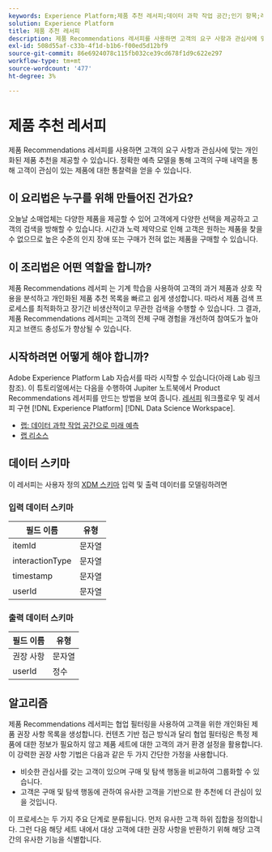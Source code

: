 ```yaml
---
keywords: Experience Platform;제품 추천 레서피;데이터 과학 작업 공간;인기 항목;레서피;사전 작성 레서피
solution: Experience Platform
title: 제품 추천 레서피
description: 제품 Recommendations 레서피를 사용하면 고객의 요구 사항과 관심사에 맞는 개인화된 제품 추천을 제공할 수 있습니다. 정확한 예측 모델을 통해 고객의 구매 내역을 통해 고객이 관심이 있는 제품에 대한 통찰력을 얻을 수 있습니다.
exl-id: 508d55af-c33b-4f1d-b1b6-f00ed5d12bf9
source-git-commit: 86e6924078c115fb032ce39cd678f1d9c622e297
workflow-type: tm+mt
source-wordcount: '477'
ht-degree: 3%

---
```


# 제품 추천 레서피

제품 Recommendations 레서피를 사용하면 고객의 요구 사항과 관심사에 맞는 개인화된 제품 추천을 제공할 수 있습니다. 정확한 예측 모델을 통해 고객의 구매 내역을 통해 고객이 관심이 있는 제품에 대한 통찰력을 얻을 수 있습니다.

## 이 요리법은 누구를 위해 만들어진 건가요?

오늘날 소매업체는 다양한 제품을 제공할 수 있어 고객에게 다양한 선택을 제공하고 고객의 검색을 방해할 수 있습니다. 시간과 노력 제약으로 인해 고객은 원하는 제품을 찾을 수 없으므로 높은 수준의 인지 장애 또는 구매가 전혀 없는 제품을 구매할 수 있습니다.

## 이 조리법은 어떤 역할을 합니까?

제품 Recommendations 레서피 는 기계 학습을 사용하여 고객의 과거 제품과 상호 작용을 분석하고 개인화된 제품 추천 목록을 빠르고 쉽게 생성합니다. 따라서 제품 검색 프로세스를 최적화하고 장기간 비생산적이고 무관한 검색을 수행할 수 있습니다. 그 결과, 제품 Recommendations 레서피는 고객의 전체 구매 경험을 개선하여 참여도가 높아지고 브랜드 충성도가 향상될 수 있습니다.

## 시작하려면 어떻게 해야 합니까?

Adobe Experience Platform Lab 자습서를 따라 시작할 수 있습니다(아래 Lab 링크 참조). 이 튜토리얼에서는 다음을 수행하여 Jupiter 노트북에서 Product Recommendations 레서피를 만드는 방법을 보여 줍니다. [레서피](../jupyterlab/create-a-model.md) 워크플로우 및 레서피 구현 [!DNL Experience Platform] [!DNL Data Science Workspace].

* [랩: 데이터 과학 작업 공간으로 미래 예측](https://expleague.azureedge.net/labs/L777/index.html)
* [랩 리소스](https://github.com/adobe/experience-platform-dsw-reference/tree/master/Summit/2019/resources)

## 데이터 스키마

이 레서피는 사용자 정의 [XDM 스키마](../../xdm/schema/field-dictionary.md) 입력 및 출력 데이터를 모델링하려면

### 입력 데이터 스키마

| 필드 이름 | 유형 |
| --- | --- |
| itemId | 문자열 |
| interactionType | 문자열 |
| timestamp | 문자열 |
| userId | 문자열 |

### 출력 데이터 스키마

| 필드 이름 | 유형 |
| --- | --- |
| 권장 사항 | 문자열 |
| userId | 정수 |

## 알고리즘

제품 Recommendations 레서피는 협업 필터링을 사용하여 고객을 위한 개인화된 제품 권장 사항 목록을 생성합니다. 컨텐츠 기반 접근 방식과 달리 협업 필터링은 특정 제품에 대한 정보가 필요하지 않고 제품 세트에 대한 고객의 과거 환경 설정을 활용합니다. 이 강력한 권장 사항 기법은 다음과 같은 두 가지 간단한 가정을 사용합니다.
* 비슷한 관심사를 갖는 고객이 있으며 구매 및 탐색 행동을 비교하여 그룹화할 수 있습니다.
* 고객은 구매 및 탐색 행동에 관하여 유사한 고객을 기반으로 한 추천에 더 관심이 있을 것입니다.

이 프로세스는 두 가지 주요 단계로 분류됩니다. 먼저 유사한 고객 하위 집합을 정의합니다. 그런 다음 해당 세트 내에서 대상 고객에 대한 권장 사항을 반환하기 위해 해당 고객 간의 유사한 기능을 식별합니다.
